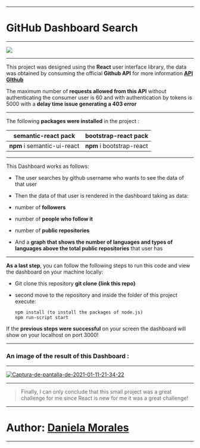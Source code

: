 
------------

# **GitHub Dashboard Search** 

------------

[![](https://miro.medium.com/max/6000/1*FsqitFvksKYy8Lu3jCQR9w.png)](http://https://miro.medium.com/max/6000/1*FsqitFvksKYy8Lu3jCQR9w.png)

------------

This project was designed using the **React** user interface library, the data was obtained by consuming the official **Github API** for more information **<a href='https://docs.github.com/en/free-pro-team@latest/rest'>API GIthub</a>**

The maximum number of **requests allowed from this API** without authenticating the consumer user is 60 and with authentication by tokens is 5000 with a **delay time issue generating a 403 error**

------------

The following **packages were installed** in the project :

| semantic-react pack   | bootstrap-react pack   |
| ------------ | ------------ |
|  **npm** i semantic-ui-react | **npm** i bootstrap-react  |

------------
This Dashboard works as follows:

- The user searches by github username who wants to see the data of that user

- Then the data of that user is rendered in the dashboard taking as data:

- number of **followers**
- number of **people who follow it**
- number of **public repositories**
- And a **graph that shows the number of languages ​​and types of languages ​​above the total public repositories** that user has

------------

**As a last step**, you can follow the following steps to run this code and view the dashboard on your machine locally:

- Git clone this repository
     **git clone {link this repo}**

- second move to the repository and inside the folder of this project execute:
  
      npm install (to install the packages of node.js)
      npm run-script start

If the **previous steps were successful** on your screen the dashboard will show on your localhost on port 3000!


------------

### An image of the result of this Dashboard :

------------

<a href="https://ibb.co/sWM6T4f"><img src="https://i.ibb.co/Z2kYQrj/Captura-de-pantalla-de-2021-01-11-21-34-22.png" alt="Captura-de-pantalla-de-2021-01-11-21-34-22" border="0"></a>

------------

> Finally, I can only conclude that this small project was a great challenge for me since React is new for me it was a great challenge!

------------


# Author: <a href="https://github.com/daniela2001-png">Daniela Morales</a>

------------

